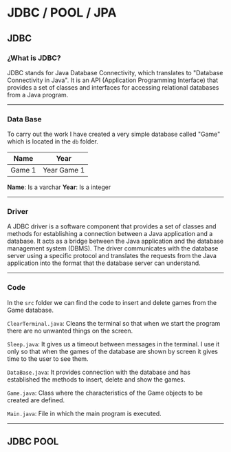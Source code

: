 # JDBC / POOL / JPA

## JDBC

### ¿What is JDBC?

JDBC stands for Java Database Connectivity, which translates to "Database Connectivity in Java". It is an API (Application Programming Interface) that provides a set of classes and interfaces for accessing relational databases from a Java program.

---

### Data Base

To carry out the work I have created a very simple database called "Game" which is located in the `db` folder.

| **Name** |   **Year**  |
|:--------:|:-----------:|
|  Game 1  | Year Game 1 |

**Name**: Is a varchar
**Year**: Is a integer

---

### Driver

A JDBC driver is a software component that provides a set of classes and methods for establishing a connection between a Java application and a database. It acts as a bridge between the Java application and the database management system (DBMS). The driver communicates with the database server using a specific protocol and translates the requests from the Java application into the format that the database server can understand.

---

### Code

In the `src` folder we can find the code to insert and delete games from the Game database.

`ClearTerminal.java`: Cleans the terminal so that when we start the program there are no unwanted things on the screen.

`Sleep.java`: It gives us a timeout between messages in the terminal. I use it only so that when the games of the database are shown by screen it gives time to the user to see them.

`DataBase.java`: It provides connection with the database and has established the methods to insert, delete and show the games.

`Game.java`: Class where the characteristics of the Game objects to be created are defined.

`Main.java`: File in which the main program is executed.

---

## JDBC POOL

